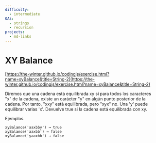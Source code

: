 ```yaml
---
difficulty:
  - intermediate
OAs:
  - strings
  - recursion
projects:
  - md-links
---
```


# XY Balance

[https://the-winter.github.io/codingjs/exercise.html?name=xyBalance&title=String-2](https://the-winter.github.io/codingjs/exercise.html?name=xyBalance&title=String-2)

Diremos que una cadena está equilibrada xy si para todos los caracteres "x" de la cadena, existe un carácter "y" en algún punto posterior de la cadena. Por tanto, "xxy" está equilibrada, pero "xyx" no. Una 'y' puede equilibrar varias 'x'. Devuelve true si la cadena está equilibrada con xy.

Ejemplos

    xyBalance('aaxbby') → true
    xyBalance('aaxbb') → false
    xyBalance('yaaxbb') → false
